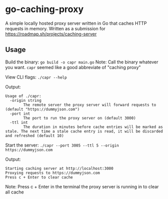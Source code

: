 # go-caching-proxy
A simple locally hosted proxy server written in Go that caches HTTP requests in memory. Written as a submission for https://roadmap.sh/projects/caching-server

## Usage
Build the binary:
```go build -o capr main.go```
Note: Call the binary whatever you want.  `capr` seemed like a good abbreviate of "caching proxy"

View CLI flags:
```./capr --help```

Output:
```
Usage of ./capr:
  -origin string
        The remote server the proxy server will forward requests to (default "https://dummyjson.com")
  -port int
        The port to run the proxy server on (default 3000)
  -ttl int
        The duration in minutes before cache entries will be marked as stale. The next time a stale cache entry is read, it will be discarded and refreshed (default 10)
```

Start the server:
```./capr --port 3005 --ttl 5 --origin https://dummyjson.com```

Output:
```
Starting caching server at http://localhost:3000
Proxying requests to https://dummyjson.com
Press c + Enter to clear cache
```

Note: Press c + Enter in the terminal the proxy server is running in to clear all cache

